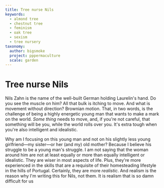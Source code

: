```yaml
---
title: Tree nurse Nils
keywords:
  - almond tree
  - chestnut tree
  - feminism
  - oak tree
  - sexism
  - tree nursery
taxonomy:
  author: bigsmoke
  project: pppermaculture
  scale: garden
---
```


# Tree nurse Nils

Nils Zahn is the name of the well-built German holding Laurelin's hand. Do you see the muscle on him? All that bulk is itching to move. And what is movement without direction? Brownian motion. That, in two words, is the challenge of being a highly energetic young man that wants to make a mark on the world. _Some thing_ needs to move, and, if you're not careful, that something will be you, while the world rolls over you. It's extra tough when you're also intelligent and idealistic.

Why am I focusing on this young man and not on his slightly less young girlfriend—my sister—or her (and my) old mother? Because I believe his struggle to be a young man's struggle. I am not saying that the woman around him are not at least equally or more than equally intelligent or idealistic. They are wiser in most aspects of life. Plus, they're more experienced in the skills that are a requisite of their homesteading lifestyle in the hills of Portugal. Certainly, they are more _realistic_. And realism is the reason why I'm writing this for Nils, not them. It is realism that is so damn difficult for us 
 
<?project-insert?>
